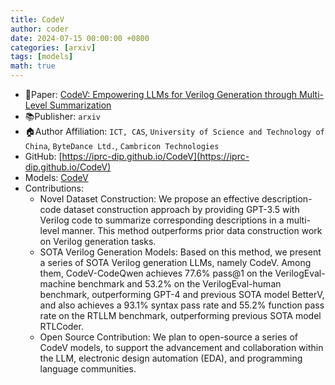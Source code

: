 ```yaml
---
title: CodeV
author: coder
date: 2024-07-15 00:00:00 +0800
categories: [arxiv]
tags: [models]
math: true
---
```


- 📙Paper: [CodeV: Empowering LLMs for Verilog Generation through Multi-Level Summarization](https://arxiv.org/abs/2407.10424)
- 📚Publisher: `arxiv`
- 🏠Author Affiliation: `ICT, CAS`, `University of Science and Technology of China`, `ByteDance Ltd.`, `Cambricon Technologies`
- GitHub: [https://iprc-dip.github.io/CodeV](https://iprc-dip.github.io/CodeV)
- Models: [CodeV](https://huggingface.co/collections/yang-z/codev-6698a560cd94e61a9675fa2a)
- Contributions:
  + Novel Dataset Construction: We propose an effective description-code dataset construction approach by providing GPT-3.5 with Verilog code to summarize corresponding descriptions in a multi-level manner. This method outperforms prior data construction work on Verilog generation tasks.
  + SOTA Verilog Generation Models: Based on this method, we present a series of SOTA Verilog generation LLMs, namely CodeV. Among them, CodeV-CodeQwen achieves 77.6% pass@1 on the VerilogEval-machine benchmark and 53.2% on the VerilogEval-human benchmark, outperforming GPT-4 and previous SOTA model BetterV, and also achieves a 93.1% syntax pass rate and 55.2% function pass rate on the RTLLM benchmark, outperforming previous SOTA model RTLCoder.
  + Open Source Contribution: We plan to open-source a series of CodeV models, to support the advancement and collaboration within the LLM, electronic design automation (EDA), and programming language communities.
